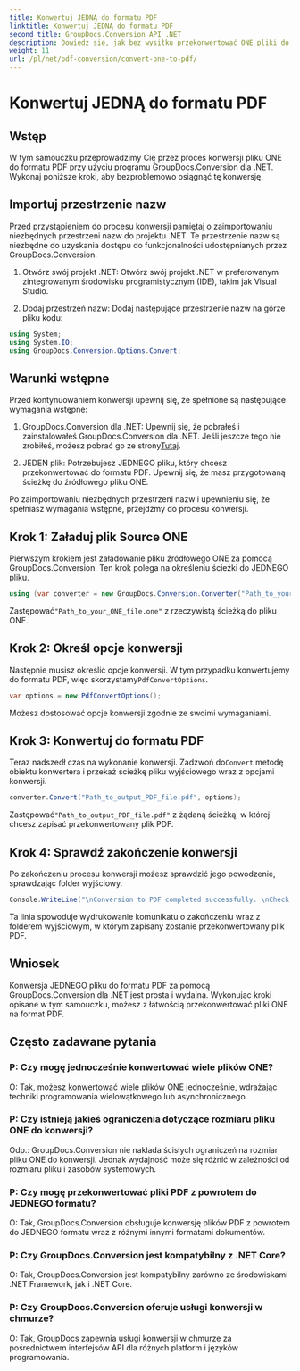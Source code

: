 ```yaml
---
title: Konwertuj JEDNĄ do formatu PDF
linktitle: Konwertuj JEDNĄ do formatu PDF
second_title: GroupDocs.Conversion API .NET
description: Dowiedz się, jak bez wysiłku przekonwertować ONE pliki do formatu PDF za pomocą GroupDocs.Conversion dla .NET. Postępuj zgodnie z naszym przewodnikiem krok po kroku.
weight: 11
url: /pl/net/pdf-conversion/convert-one-to-pdf/
---
```


# Konwertuj JEDNĄ do formatu PDF

## Wstęp

W tym samouczku przeprowadzimy Cię przez proces konwersji pliku ONE do formatu PDF przy użyciu programu GroupDocs.Conversion dla .NET. Wykonaj poniższe kroki, aby bezproblemowo osiągnąć tę konwersję.

## Importuj przestrzenie nazw

Przed przystąpieniem do procesu konwersji pamiętaj o zaimportowaniu niezbędnych przestrzeni nazw do projektu .NET. Te przestrzenie nazw są niezbędne do uzyskania dostępu do funkcjonalności udostępnianych przez GroupDocs.Conversion.

1. Otwórz swój projekt .NET: Otwórz swój projekt .NET w preferowanym zintegrowanym środowisku programistycznym (IDE), takim jak Visual Studio.

2. Dodaj przestrzeń nazw: Dodaj następujące przestrzenie nazw na górze pliku kodu:

```csharp
using System;
using System.IO;
using GroupDocs.Conversion.Options.Convert;
```

## Warunki wstępne

Przed kontynuowaniem konwersji upewnij się, że spełnione są następujące wymagania wstępne:

1.  GroupDocs.Conversion dla .NET: Upewnij się, że pobrałeś i zainstalowałeś GroupDocs.Conversion dla .NET. Jeśli jeszcze tego nie zrobiłeś, możesz pobrać go ze strony[Tutaj](https://releases.groupdocs.com/conversion/net/).

2. JEDEN plik: Potrzebujesz JEDNEGO pliku, który chcesz przekonwertować do formatu PDF. Upewnij się, że masz przygotowaną ścieżkę do źródłowego pliku ONE.

Po zaimportowaniu niezbędnych przestrzeni nazw i upewnieniu się, że spełniasz wymagania wstępne, przejdźmy do procesu konwersji.

## Krok 1: Załaduj plik Source ONE

Pierwszym krokiem jest załadowanie pliku źródłowego ONE za pomocą GroupDocs.Conversion. Ten krok polega na określeniu ścieżki do JEDNEGO pliku.

```csharp
using (var converter = new GroupDocs.Conversion.Converter("Path_to_your_ONE_file.one"))
```

 Zastępować`"Path_to_your_ONE_file.one"` z rzeczywistą ścieżką do pliku ONE.

## Krok 2: Określ opcje konwersji

 Następnie musisz określić opcje konwersji. W tym przypadku konwertujemy do formatu PDF, więc skorzystamy`PdfConvertOptions`.

```csharp
var options = new PdfConvertOptions();
```

Możesz dostosować opcje konwersji zgodnie ze swoimi wymaganiami.

## Krok 3: Konwertuj do formatu PDF

 Teraz nadszedł czas na wykonanie konwersji. Zadzwoń do`Convert` metodę obiektu konwertera i przekaż ścieżkę pliku wyjściowego wraz z opcjami konwersji.

```csharp
converter.Convert("Path_to_output_PDF_file.pdf", options);
```

 Zastępować`"Path_to_output_PDF_file.pdf"` z żądaną ścieżką, w której chcesz zapisać przekonwertowany plik PDF.

## Krok 4: Sprawdź zakończenie konwersji

Po zakończeniu procesu konwersji możesz sprawdzić jego powodzenie, sprawdzając folder wyjściowy.

```csharp
Console.WriteLine("\nConversion to PDF completed successfully. \nCheck output in {0}", outputFolder);
```

Ta linia spowoduje wydrukowanie komunikatu o zakończeniu wraz z folderem wyjściowym, w którym zapisany zostanie przekonwertowany plik PDF.

## Wniosek

Konwersja JEDNEGO pliku do formatu PDF za pomocą GroupDocs.Conversion dla .NET jest prosta i wydajna. Wykonując kroki opisane w tym samouczku, możesz z łatwością przekonwertować pliki ONE na format PDF.

## Często zadawane pytania

### P: Czy mogę jednocześnie konwertować wiele plików ONE?

O: Tak, możesz konwertować wiele plików ONE jednocześnie, wdrażając techniki programowania wielowątkowego lub asynchronicznego.

### P: Czy istnieją jakieś ograniczenia dotyczące rozmiaru pliku ONE do konwersji?

Odp.: GroupDocs.Conversion nie nakłada ścisłych ograniczeń na rozmiar pliku ONE do konwersji. Jednak wydajność może się różnić w zależności od rozmiaru pliku i zasobów systemowych.

### P: Czy mogę przekonwertować pliki PDF z powrotem do JEDNEGO formatu?

O: Tak, GroupDocs.Conversion obsługuje konwersję plików PDF z powrotem do JEDNEGO formatu wraz z różnymi innymi formatami dokumentów.

### P: Czy GroupDocs.Conversion jest kompatybilny z .NET Core?

O: Tak, GroupDocs.Conversion jest kompatybilny zarówno ze środowiskami .NET Framework, jak i .NET Core.

### P: Czy GroupDocs.Conversion oferuje usługi konwersji w chmurze?

O: Tak, GroupDocs zapewnia usługi konwersji w chmurze za pośrednictwem interfejsów API dla różnych platform i języków programowania.